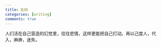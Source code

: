 ```yaml
---
title: 乱码
categories: [writing]
comments: true
---
```

人们活在自己营造的幻觉里，往往悲情，这样更能把自己打动。再以己度人，代入，麻痹，迷失。 
